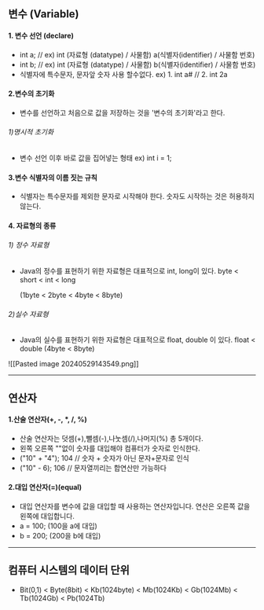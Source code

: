 
## 변수 (Variable)

#### 1. 변수 선언 (declare)
- int a; // ex) int (자료형 (datatype) / 사물함) a(식별자(identifier) / 사물함 번호)
- int b; // ex) int (자료형 (datatype) / 사물함) b(식별자(identifier) / 사물함 번호) 
- 식별자에 특수문자, 문자앞 숫자 사용 할수없다. ex) 1. int a#   // 2. int 2a

#### 2.변수의 초기화
- 변수를 선언하고 처음으로 값을 저장하는 것을 '변수의 초기화'라고 한다.

###### 1)명시적 초기화
- 변수 선언 이후 바로 값을 집어넣는 형태 
  ex) int i = 1;
#### 3.변수 식별자의 이름 짓는 규칙
- 식별자는 특수문자를 제외한 문자로 시작해야 한다. 숫자도 시작하는 것은 허용하지 않는다.
#### 4. 자료형의 종류 

###### 1) 정수 자료형 
- Java의 정수를 표현하기 위한 자료형은 대표적으로 int, long이 있다.
	byte   < short  < int     < long 
	
	(1byte < 2byte < 4byte < 8byte)
###### 2)실수 자료형
- Java의 실수를 표현하기 위한 자료형은 대표적으로 float, double 이 있다.
	 float   < double
	 (4byte < 8byte)

![[Pasted image 20240529143549.png]]

---

## 연산자

#### 1.산술 연산자(+, -, *, /, %)
- 산술 연산자는 덧셈(+),뺄셈(-),나눗셈(/),나머지(%) 총 5개이다.
- 왼쪽 오른쪽 ""없이 숫자를 대입해야 컴퓨터가 숫자로 인식한다.
- ("10" + "4"); 104 // 숫자 + 숫자가 아닌 문자+문자로 인식 
- ("10" - 6); 106 // 문자열끼리는 합연산만 가능하다


#### 2.대입 연산자(=)(equal)
- 대입 연산자를 변수에 값을 대입할 때 사용하는 연산자입니다. 연산은 오른쪽 값을 왼쪽에 대입합니다.
-  a = 100; (100을 a에 대입) 
-  b = 200; (200을 b에 대입)

---

## 컴퓨터 시스템의 데이터 단위

- Bit(0,1) < Byte(8bit) < Kb(1024byte) < Mb(1024Kb) < Gb(1024Mb) 
  < Tb(1024Gb) < Pb(1024Tb)

